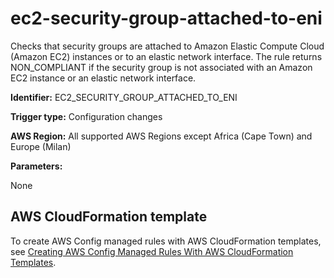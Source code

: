 # ec2\-security\-group\-attached\-to\-eni<a name="ec2-security-group-attached-to-eni"></a>

Checks that security groups are attached to Amazon Elastic Compute Cloud \(Amazon EC2\) instances or to an elastic network interface\. The rule returns NON\_COMPLIANT if the security group is not associated with an Amazon EC2 instance or an elastic network interface\.

**Identifier:** EC2\_SECURITY\_GROUP\_ATTACHED\_TO\_ENI

**Trigger type:** Configuration changes

**AWS Region:** All supported AWS Regions except Africa \(Cape Town\) and Europe \(Milan\)

**Parameters:**

None  

## AWS CloudFormation template<a name="w24aac11c29c17d135c15"></a>

To create AWS Config managed rules with AWS CloudFormation templates, see [Creating AWS Config Managed Rules With AWS CloudFormation Templates](aws-config-managed-rules-cloudformation-templates.md)\.